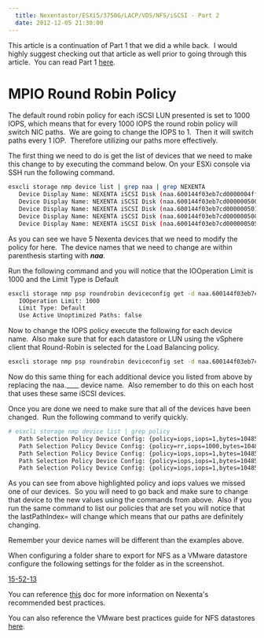 ```yaml
---
  title: Nexentastor/ESXi5/3750G/LACP/VDS/NFS/iSCSI - Part 2
  date: 2012-12-05 21:30:00
---
```


This article is a continuation of Part 1 that we did a while back.  I
would highly suggest checking out that article as well prior to going
through this article.  You can read Part 1 [here](https://everythingshouldbevirtual.com/nexentastoresxi53750glacpvdsnfsiscsi-part-1/).

# MPIO Round Robin Policy

The default round robin policy for each iSCSI LUN presented is set to
1000 IOPS, which means that for every 1000 IOPS the round robin policy
will switch NIC paths.  We are going to change the IOPS to 1.  Then it
will switch paths every 1 IOP.  Therefore utilizing our paths more
effectively.

The first thing we need to do is get the list of devices that we need to
make this change to by executing the command below. On your ESXi console
via SSH run the following command.

```bash
esxcli storage nmp device list | grep naa | grep NEXENTA
   Device Display Name: NEXENTA iSCSI Disk (naa.600144f03eb7cd0000004ffd9d940001)
   Device Display Name: NEXENTA iSCSI Disk (naa.600144f03eb7cd000000500d85a40003)
   Device Display Name: NEXENTA iSCSI Disk (naa.600144f03eb7cd000000501319fa0001)
   Device Display Name: NEXENTA iSCSI Disk (naa.600144f03eb7cd000000500b500a0002)
   Device Display Name: NEXENTA iSCSI Disk (naa.600144f03eb7cd0000005058b14b0001)
```

As you can see we have 5 Nexenta devices that we need to modify the
policy for here.  The device names that we need to change are within
parenthesis starting with **_naa_**.

Run the following command and you will notice that the IOOperation Limit
is 1000 and the Limit Type is Default

```bash
esxcli storage nmp psp roundrobin deviceconfig get -d naa.600144f03eb7cd000000500d85a40003    Byte Limit: 10485760     Device: naa.600144f03eb7cd000000500d85a40003
   IOOperation Limit: 1000
   Limit Type: Default
   Use Active Unoptimized Paths: false
```

Now to change the IOPS policy execute the following for each device
name.  Also make sure that for each datastore or LUN using the vSphere
client that Round-Robin is selected for the Load Balancing policy.

```bash
esxcli storage nmp psp roundrobin deviceconfig set -d naa.600144f03eb7cd0000004ffd9d940001 --iops 1 --type iops
```

Now do this same thing for each additional device you listed from above
by replacing the naa.\_\_\_\_ device name.  Also remember to do this on
each host that uses these same iSCSI devices.

Once you are done we need to make sure that all of the devices have been
changed.  Run the following command to verify quickly.

```bash
# esxcli storage nmp device list | grep policy
   Path Selection Policy Device Config: {policy=iops,iops=1,bytes=10485760,useANO=0;lastPathIndex=0: NumIOsPending=0,numBytesPending=0}
   Path Selection Policy Device Config: {policy=rr,iops=1000,bytes=10485760,useANO=0;lastPathIndex=0: NumIOsPending=0,numBytesPending=0}
   Path Selection Policy Device Config: {policy=iops,iops=1,bytes=10485760,useANO=0;lastPathIndex=0: NumIOsPending=0,numBytesPending=0}
   Path Selection Policy Device Config: {policy=iops,iops=1,bytes=10485760,useANO=0;lastPathIndex=0: NumIOsPending=0,numBytesPending=0}
   Path Selection Policy Device Config: {policy=iops,iops=1,bytes=10485760,useANO=0;lastPathIndex=0: NumIOsPending=0,numBytesPending=0}
```

As you can see from above highlighted policy and iops values we missed
one of our devices.  So you will need to go back and make sure to change
that device to the new values using the commands from above.  Also if
you run the same command to list our policies that are set you will
notice that the lastPathIndex= will change which means that our paths
are definitely changing.

Remember your device names will be different than the examples above.

When configuring a folder share to export for NFS as a VMware datastore
configure the following settings for the folder as in the screenshot.

[15-52-13](../../assets/15-52-13-296x300.png)

You can reference [this](http://info.nexenta.com/rs/nexenta/images/5000-nxs-v0.0-000002-A_nxstor_vmware_best_practices.pdf) doc for more information on Nexenta's recommended best practices.

You can also reference the VMware best practices guide for NFS
datastores [here](http://www.vmware.com/files/pdf/techpaper/VMware-NFS-Best-Practices-WP-EN-New.pdf "http\://www.vmware.com/files/pdf/techpaper/VMware-NFS-Best-Practices-WP-EN-New.pdf").
